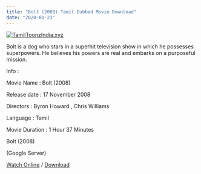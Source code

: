 ```yaml
---
title: "Bolt (2008) Tamil Dubbed Movie Download"
date: "2020-01-23"
---
```


[![TamilToonzIndia.xyz](https://1.bp.blogspot.com/-aKcn8qCOTPI/XioKhh8AmjI/AAAAAAAAAYA/1rJTzushFb0y76_KZAHBoRf2zyZFNnRzgCLcBGAsYHQ/s320/Bolt{f216006c657ec1a5ed06024de5f69d9b163acc7023fc8ad1765907c25dd17e7b}2B{f216006c657ec1a5ed06024de5f69d9b163acc7023fc8ad1765907c25dd17e7b}2528TamilToonzIndia.xyz{f216006c657ec1a5ed06024de5f69d9b163acc7023fc8ad1765907c25dd17e7b}2529.jpg "Tamil Toonz India ")](https://1.bp.blogspot.com/-aKcn8qCOTPI/XioKhh8AmjI/AAAAAAAAAYA/1rJTzushFb0y76_KZAHBoRf2zyZFNnRzgCLcBGAsYHQ/s1600/Bolt{f216006c657ec1a5ed06024de5f69d9b163acc7023fc8ad1765907c25dd17e7b}2B{f216006c657ec1a5ed06024de5f69d9b163acc7023fc8ad1765907c25dd17e7b}2528TamilToonzIndia.xyz{f216006c657ec1a5ed06024de5f69d9b163acc7023fc8ad1765907c25dd17e7b}2529.jpg)

Bolt is a dog who stars in a superhit television show in which he possesses superpowers. He believes his powers are real and embarks on a purposeful mission.

  

  

  

Info :

  

Movie Name : Bolt (2008)

Release date : 17 November 2008

Directors : Byron Howard , Chris Williams

Language : Tamil

Movie Duration : 1 Hour 37 Minutes

 Bolt (2008)

(Google Server)

  

[Watch Online](https://gplinks.in/Wklb6) / [Download](https://gplinks.in/Wklb6)

